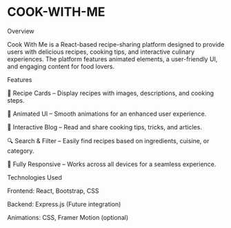 # COOK-WITH-ME

Overview

Cook With Me is a React-based recipe-sharing platform designed to provide users with delicious recipes, cooking tips, and interactive culinary experiences. The platform features animated elements, a user-friendly UI, and engaging content for food lovers.

Features

🍲 Recipe Cards – Display recipes with images, descriptions, and cooking steps.

🎨 Animated UI – Smooth animations for an enhanced user experience.

📜 Interactive Blog – Read and share cooking tips, tricks, and articles.

🔍 Search & Filter – Easily find recipes based on ingredients, cuisine, or category.

📱 Fully Responsive – Works across all devices for a seamless experience.

Technologies Used

Frontend: React, Bootstrap, CSS

Backend: Express.js (Future integration)

Animations: CSS, Framer Motion (optional)
